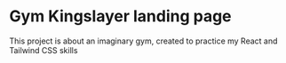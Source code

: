 # Gym Kingslayer landing page

This project is about an imaginary gym, created to practice my React and Tailwind CSS skills
